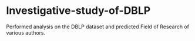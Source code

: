 # Investigative-study-of-DBLP
Performed analysis on the DBLP dataset and predicted Field of Research of various authors.
